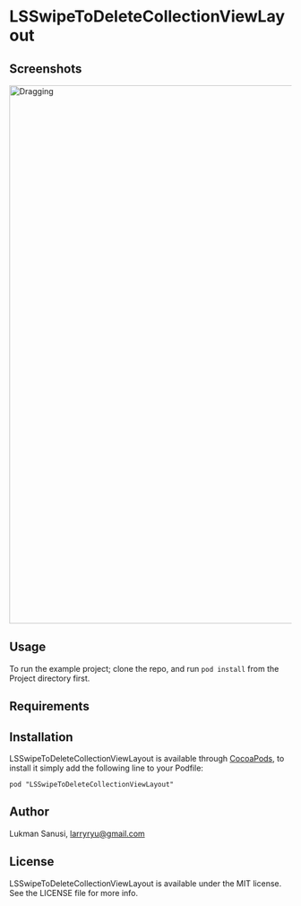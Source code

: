 # LSSwipeToDeleteCollectionViewLayout

## Screenshots

<!-- Github -->
<img src="https://raw.github.com/larryryu/LSSwipeToDeleteCollectionViewLayout/master/Screenshots/Dragging.png" alt="Dragging" height="960" width="640" />

<!-- Local -->
<!-- <img src="Screenshots/Dragging.png" alt="Dragging" height="960" width="640" /> -->

## Usage

To run the example project; clone the repo, and run `pod install` from the Project directory first.

## Requirements

## Installation

LSSwipeToDeleteCollectionViewLayout is available through [CocoaPods](http://cocoapods.org), to install
it simply add the following line to your Podfile:

    pod "LSSwipeToDeleteCollectionViewLayout"

## Author

Lukman Sanusi, larryryu@gmail.com

## License

LSSwipeToDeleteCollectionViewLayout is available under the MIT license. See the LICENSE file for more info.

